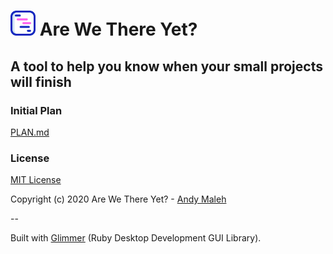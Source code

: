 # <img src="https://raw.githubusercontent.com/AndyObtiva/are-we-there-yet/master/are-we-there-yet-logo.svg" height=40 /> Are We There Yet?
## A tool to help you know when your small projects will finish

### Initial Plan

[PLAN.md](PLAN.md)

### License

[MIT License](LICENSE.txt)

Copyright (c) 2020 Are We There Yet? - [Andy Maleh](https://github.com/AndyObtiva)

--

Built with [Glimmer](https://github.com/AndyObtiva/glimmer) (Ruby Desktop Development GUI Library).

